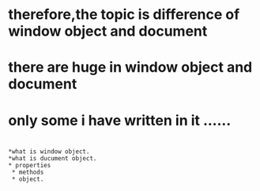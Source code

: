 # therefore,the topic is difference of window object and document
#  there are huge in window object and document
#  only some i have written in it ......

#
    *what is window object.
    *what is ducument object.
    * properties
     * methods
     * object.
